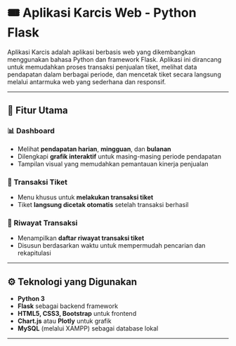 # 🎟️ Aplikasi Karcis Web - Python Flask

Aplikasi Karcis adalah aplikasi berbasis web yang dikembangkan menggunakan bahasa Python dan framework Flask. Aplikasi ini dirancang untuk memudahkan proses transaksi penjualan tiket, melihat data pendapatan dalam berbagai periode, dan mencetak tiket secara langsung melalui antarmuka web yang sederhana dan responsif.

---

## 🚀 Fitur Utama

### 📊 Dashboard
- Melihat **pendapatan harian**, **mingguan**, dan **bulanan**
- Dilengkapi **grafik interaktif** untuk masing-masing periode pendapatan
- Tampilan visual yang memudahkan pemantauan kinerja penjualan

### 🧾 Transaksi Tiket
- Menu khusus untuk **melakukan transaksi tiket**
- Tiket **langsung dicetak otomatis** setelah transaksi berhasil

### 📂 Riwayat Transaksi
- Menampilkan **daftar riwayat transaksi tiket**
- Disusun berdasarkan waktu untuk mempermudah pencarian dan rekapitulasi

---

## ⚙️ Teknologi yang Digunakan

- **Python 3**
- **Flask** sebagai backend framework
- **HTML5, CSS3, Bootstrap** untuk frontend
- **Chart.js** atau **Plotly** untuk grafik
- **MySQL** (melalui XAMPP) sebagai database lokal

---

